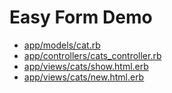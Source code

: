 # Easy Form Demo

- [app/models/cat.rb][cat]
- [app/controllers/cats_controller.rb][cats_controller]
- [app/views/cats/show.html.erb][cats/show]
- [app/views/cats/new.html.erb][cats/new]

[cat]: ./app/models/cat.rb
[cats_controller]: ./app/controllers/cats_controller.rb
[cats/show]: ./app/views/cats/index.html.erb
[cats/new]: ./app/views/cats/new.html
